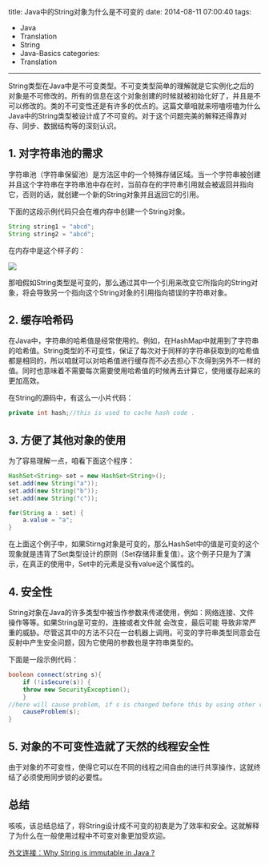 title: Java中的String对象为什么是不可变的
date: 2014-08-11 07:00:40
tags:
- Java
- Translation
- String
- Java-Basics
categories:
- Translation
---

String类型在Java中是不可变类型。不可变类型简单的理解就是它实例化之后的对象是不可修改的。所有的信息在这个对象创建的时候就被初始化好了，并且是不可以修改的。类的不可变性还是有许多的优点的。这篇文章咱就来唠嗑唠嗑为什么Java中的String类型被设计成了不可变的。对于这个问题完美的解释还得靠对存、同步、数据结构等的深刻认识。   

## 1. 对字符串池的需求   

字符串池（字符串保留池）是方法区中的一个特殊存储区域。当一个字符串被创建并且这个字符串在字符串池中存在时，当前存在的字符串引用就会被返回并指向它，否则的话，就创建一个新的String对象并且返回它的引用。   

下面的这段示例代码只会在堆内存中创建一个String对象。   

``` java
String string1 = "abcd";
String string2 = "abcd";
```   

在内存中是这个样子的：   

<img  src="http://www.programcreek.com/wp-content/uploads/2013/07/java-string-pool.jpeg">    

那咱假如String类型是可变的，那么通过其中一个引用来改变它所指向的String对象，将会导致另一个指向这个String对象的引用指向错误的字符串对象。   

<!--more-->
## 2. 缓存哈希码   

在Java中，字符串的哈希值是经常使用的。例如，在HashMap中就用到了字符串的哈希值。String类型的不可变性，保证了每次对于同样的字符串获取到的哈希值都是相同的，所以咱就可以对哈希值进行缓存而不必去担心下次得到另外不一样的值。同时也意味着不需要每次需要使用哈希值的时候再去计算它，使用缓存起来的更加高效。   

在String的源码中，有这么一小片代码：   

``` java
private int hash;//this is used to cache hash code .
```   

## 3. 方便了其他对象的使用   

为了容易理解一点，咱看下面这个程序：   

``` java
HashSet<String> set = new HashSet<String>();
set.add(new String("a"));
set.add(new String("b"));
set.add(new String("c"));

for(String a : set) {
	a.value = "a";
}
```   

在上面这个例子中，如果Stirng对象是可变的，那么HashSet中的值是可变的这个现象就是违背了Set类型设计的原则（Set存储非重复值）。这个例子只是为了演示，在真正的使用中，Set中的元素是没有value这个属性的。   

## 4. 安全性   

String对象在Java的许多类型中被当作参数来传递使用，例如：网络连接、文件操作等等。如果String是可变的，连接或者文件就 会改变，最后可能 导致非常严重的威胁。尽管这其中的方法不只在一台机器上调用。可变的字符串类型同意会在反射中产生安全问题，因为它使用的参数也是字符串类型的。   

下面是一段示例代码：   

``` java
boolean connect(string s){
    if (!isSecure(s)) { 
	throw new SecurityException(); 
    }
//here will cause problem, if s is changed before this by using other references.    
    causeProblem(s);
}
```   

## 5. 对象的不可变性造就了天然的线程安全性   

由于对象的不可变性，使得它可以在不同的线程之间自由的进行共享操作，这就终结了必须使用同步锁的必要性。   



##   总结
咳咳，该总结总结了，将String设计成不可变的初衷是为了效率和安全。这就解释了为什么在一般使用过程中不可变对象更加受欢迎。   


[外文连接：Why String is immutable in Java ?](http://www.programcreek.com/2013/04/why-string-is-immutable-in-java/)

